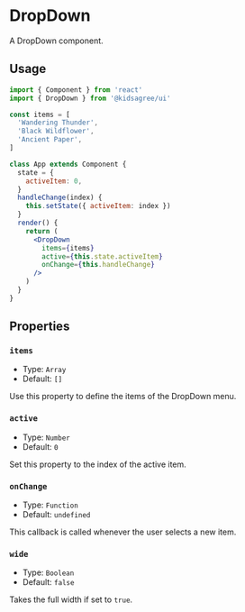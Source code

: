 # DropDown

A DropDown component.

## Usage

```jsx
import { Component } from 'react'
import { DropDown } from '@kidsagree/ui'

const items = [
  'Wandering Thunder',
  'Black Wildflower',
  'Ancient Paper',
]

class App extends Component {
  state = {
    activeItem: 0,
  }
  handleChange(index) {
    this.setState({ activeItem: index })
  }
  render() {
    return (
      <DropDown
        items={items}
        active={this.state.activeItem}
        onChange={this.handleChange}
      />
    )
  }
}
```

## Properties

### `items`

- Type: `Array`
- Default: `[]`

Use this property to define the items of the DropDown menu.

### `active`

- Type: `Number`
- Default: `0`

Set this property to the index of the active item.

### `onChange`

- Type: `Function`
- Default: `undefined`

This callback is called whenever the user selects a new item.

### `wide`

- Type: `Boolean`
- Default: `false`

Takes the full width if set to `true`.
